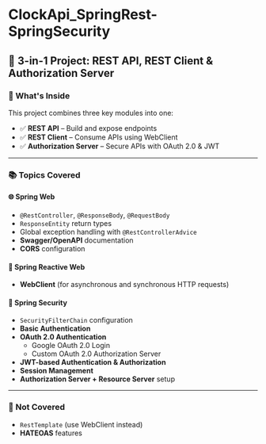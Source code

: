# ClockApi_SpringRest-SpringSecurity

## 🚀 3-in-1 Project: REST API, REST Client & Authorization Server

### 🧩 What's Inside

This project combines three key modules into one:

- ✅ **REST API** – Build and expose endpoints  
- ✅ **REST Client** – Consume APIs using WebClient  
- ✅ **Authorization Server** – Secure APIs with OAuth 2.0 & JWT  

---

### 📚 Topics Covered

#### 🌐 Spring Web
- `@RestController`, `@ResponseBody`, `@RequestBody`
- `ResponseEntity` return types
- Global exception handling with `@RestControllerAdvice`
- **Swagger/OpenAPI** documentation
- **CORS** configuration

#### 🔄 Spring Reactive Web
- **WebClient** (for asynchronous and synchronous HTTP requests)

#### 🔐 Spring Security
- `SecurityFilterChain` configuration
- **Basic Authentication**
- **OAuth 2.0 Authentication**
  - Google OAuth 2.0 Login
  - Custom OAuth 2.0 Authorization Server
- **JWT-based Authentication & Authorization**
- **Session Management**
- **Authorization Server + Resource Server** setup

---

### 🚫 Not Covered
- `RestTemplate` (use WebClient instead)
- **HATEOAS** features

